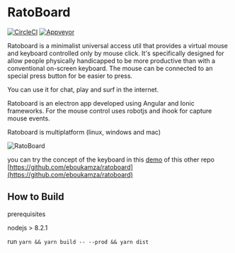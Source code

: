 # RatoBoard

[![CircleCI](https://circleci.com/gh/eboukamza/ratoboard-desktop/tree/master.svg?style=shield)](https://circleci.com/gh/eboukamza/ratoboard-desktop/tree/master)
[![Appveyor](https://ci.appveyor.com/api/projects/status/github/eboukamza/ratoboard-desktop/?branch=master&svg=true)](https://ci.appveyor.com/project/eboukamza/ratoboard-desktop)

 Ratoboard is a minimalist universal access util that provides a virtual mouse and keyboard controlled only by mouse click.
 It's specifically designed for allow people physically handicapped to be more productive than with a conventional on-screen keyboard.
 The mouse can be connected to an special press button for be easier to press.
 
 You can use it for chat, play and surf in the internet.

 Ratoboard is an electron app developed using Angular and Ionic frameworks.
 For the mouse control uses robotjs and ihook for capture mouse events.
 
 Ratoboard is multiplatform (linux, windows and mac)
 
 ![RatoBoard](https://www.imageupload.co.uk/images/2018/03/25/ratoboard.png)

 
 you can try the concept of the keyboard in this [demo](https://eboukamza.github.io/ratoboard/) of this other repo [https://github.com/eboukamza/ratoboard](https://github.com/eboukamza/ratoboard)

How to Build
-----------
prerequisites 

 nodejs > 8.2.1

run `yarn && yarn build -- --prod && yarn dist`
